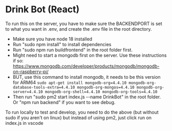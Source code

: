 # Drink Bot (React)

To run this on the server, you have to make sure the BACKENDPORT is set to what you want in .env, and create the .env file in the root directory.
- Make sure you have node 18 installed
- Run "sudo npm install" to install dependencies
- Run "sudo npm run buildfrontend" in the root folder first.
- Might need to start a mongodb first on the server. Use these instructions if so: https://www.mongodb.com/developer/products/mongodb/mongodb-on-raspberry-pi/
- BUT, use this command to install mongodb, it needs to be this version for ARM64 `sudo apt-get install mongodb-org=4.4.10 mongodb-org-database-tools-extra=4.4.10 mongodb-org-mongos=4.4.10 mongodb-org-server=4.4.10 mongodb-org-shell=4.4.10 mongodb-org-tools=4.4.10`
- Then run "sudo pm2 start index.js --name DrinkBot" in the root folder. Or "npm run backend" if you want to see debug.

To run locally to test and develop, you need to do the above (but without sudo if you aren't on linux)
but instead of using pm2, just click run on index.js in vscode

